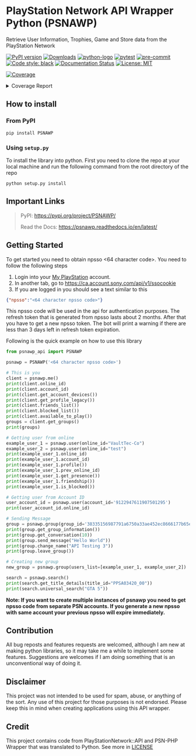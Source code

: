# PlayStation Network API Wrapper Python (PSNAWP)

Retrieve User Information, Trophies, Game and Store data from the PlayStation Network

[![PyPI version](https://badge.fury.io/py/psnawp.svg)](https://badge.fury.io/py/psnawp)
[![Downloads](https://pepy.tech/badge/psnawp)](https://pepy.tech/project/psnawp)
[![python-logo](https://img.shields.io/badge/python-3.8_|_3.9_|_3.10_|_3.11-blue.svg)](https://www.python.org/)
[![pytest](https://github.com/isFakeAccount/psnawp/actions/workflows/pytest.yaml/badge.svg)](https://github.com/isFakeAccount/psnawp/actions/workflows/pytest.yaml)
[![pre-commit](https://github.com/isFakeAccount/psnawp/actions/workflows/pre-commit.yaml/badge.svg)](https://github.com/isFakeAccount/psnawp/actions/workflows/pre-commit.yaml)
[![Code style: black](https://img.shields.io/badge/code%20style-black-000000.svg)](https://github.com/psf/black)
[![Documentation Status](https://readthedocs.org/projects/psnawp/badge/?version=latest)](https://psnawp.readthedocs.io/en/latest/?badge=latest)
[![License: MIT](https://img.shields.io/badge/License-MIT-blue.svg)](https://opensource.org/licenses/MIT)

<!-- Pytest Coverage Comment:Begin -->
<a href="https://github.com/ker-team/psnawp/blob/main/README.md"><img alt="Coverage" src="https://img.shields.io/badge/Coverage-58%25-orange.svg" /></a><details><summary>Coverage Report </summary><table><tr><th>File</th><th>Stmts</th><th>Miss</th><th>Cover</th><th>Missing</th></tr><tbody><tr><td colspan="5"><b>/opt/hostedtoolcache/Python/3.11.0/x64/lib/python3.11/site-packages/psnawp_api</b></td></tr><tr><td>&nbsp; &nbsp;<a href="https://github.com/ker-team/psnawp/blob/main//opt/hostedtoolcache/Python/3.11.0/x64/lib/python3.11/site-packages/psnawp_api/__init__.py">__init__.py</a></td><td>1</td><td>0</td><td>100%</td><td>&nbsp;</td></tr><tr><td>&nbsp; &nbsp;<a href="https://github.com/ker-team/psnawp/blob/main//opt/hostedtoolcache/Python/3.11.0/x64/lib/python3.11/site-packages/psnawp_api/psnawp.py">psnawp.py</a></td><td>35</td><td>14</td><td>14</td><td><a href="https://github.com/ker-team/psnawp/blob/main//opt/hostedtoolcache/Python/3.11.0/x64/lib/python3.11/site-packages/psnawp_api/psnawp.py#L 60%"> 60%</a></td></tr><tr><td colspan="5"><b>/opt/hostedtoolcache/Python/3.11.0/x64/lib/python3.11/site-packages/psnawp_api/core</b></td></tr><tr><td>&nbsp; &nbsp;<a href="https://github.com/ker-team/psnawp/blob/main//opt/hostedtoolcache/Python/3.11.0/x64/lib/python3.11/site-packages/psnawp_api/core/__init__.py">__init__.py</a></td><td>0</td><td>0</td><td>100%</td><td>&nbsp;</td></tr><tr><td>&nbsp; &nbsp;<a href="https://github.com/ker-team/psnawp/blob/main//opt/hostedtoolcache/Python/3.11.0/x64/lib/python3.11/site-packages/psnawp_api/core/authenticator.py">authenticator.py</a></td><td>46</td><td>3</td><td>3</td><td><a href="https://github.com/ker-team/psnawp/blob/main//opt/hostedtoolcache/Python/3.11.0/x64/lib/python3.11/site-packages/psnawp_api/core/authenticator.py#L 93%"> 93%</a></td></tr><tr><td>&nbsp; &nbsp;<a href="https://github.com/ker-team/psnawp/blob/main//opt/hostedtoolcache/Python/3.11.0/x64/lib/python3.11/site-packages/psnawp_api/core/psnawp_exceptions.py">psnawp_exceptions.py</a></td><td>9</td><td>0</td><td>100%</td><td>&nbsp;</td></tr><tr><td colspan="5"><b>/opt/hostedtoolcache/Python/3.11.0/x64/lib/python3.11/site-packages/psnawp_api/models</b></td></tr><tr><td>&nbsp; &nbsp;<a href="https://github.com/ker-team/psnawp/blob/main//opt/hostedtoolcache/Python/3.11.0/x64/lib/python3.11/site-packages/psnawp_api/models/__init__.py">__init__.py</a></td><td>0</td><td>0</td><td>100%</td><td>&nbsp;</td></tr><tr><td>&nbsp; &nbsp;<a href="https://github.com/ker-team/psnawp/blob/main//opt/hostedtoolcache/Python/3.11.0/x64/lib/python3.11/site-packages/psnawp_api/models/client.py">client.py</a></td><td>65</td><td>28</td><td>28</td><td><a href="https://github.com/ker-team/psnawp/blob/main//opt/hostedtoolcache/Python/3.11.0/x64/lib/python3.11/site-packages/psnawp_api/models/client.py#L 57%"> 57%</a></td></tr><tr><td>&nbsp; &nbsp;<a href="https://github.com/ker-team/psnawp/blob/main//opt/hostedtoolcache/Python/3.11.0/x64/lib/python3.11/site-packages/psnawp_api/models/game_title.py">game_title.py</a></td><td>22</td><td>10</td><td>10</td><td><a href="https://github.com/ker-team/psnawp/blob/main//opt/hostedtoolcache/Python/3.11.0/x64/lib/python3.11/site-packages/psnawp_api/models/game_title.py#L 55%"> 55%</a></td></tr><tr><td>&nbsp; &nbsp;<a href="https://github.com/ker-team/psnawp/blob/main//opt/hostedtoolcache/Python/3.11.0/x64/lib/python3.11/site-packages/psnawp_api/models/group.py">group.py</a></td><td>52</td><td>35</td><td>35</td><td><a href="https://github.com/ker-team/psnawp/blob/main//opt/hostedtoolcache/Python/3.11.0/x64/lib/python3.11/site-packages/psnawp_api/models/group.py#L 33%"> 33%</a></td></tr><tr><td>&nbsp; &nbsp;<a href="https://github.com/ker-team/psnawp/blob/main//opt/hostedtoolcache/Python/3.11.0/x64/lib/python3.11/site-packages/psnawp_api/models/search.py">search.py</a></td><td>22</td><td>12</td><td>12</td><td><a href="https://github.com/ker-team/psnawp/blob/main//opt/hostedtoolcache/Python/3.11.0/x64/lib/python3.11/site-packages/psnawp_api/models/search.py#L 45%"> 45%</a></td></tr><tr><td>&nbsp; &nbsp;<a href="https://github.com/ker-team/psnawp/blob/main//opt/hostedtoolcache/Python/3.11.0/x64/lib/python3.11/site-packages/psnawp_api/models/user.py">user.py</a></td><td>66</td><td>40</td><td>40</td><td><a href="https://github.com/ker-team/psnawp/blob/main//opt/hostedtoolcache/Python/3.11.0/x64/lib/python3.11/site-packages/psnawp_api/models/user.py#L 39%"> 39%</a></td></tr><tr><td colspan="5"><b>/opt/hostedtoolcache/Python/3.11.0/x64/lib/python3.11/site-packages/psnawp_api/models/trophies</b></td></tr><tr><td>&nbsp; &nbsp;<a href="https://github.com/ker-team/psnawp/blob/main//opt/hostedtoolcache/Python/3.11.0/x64/lib/python3.11/site-packages/psnawp_api/models/trophies/__init__.py">__init__.py</a></td><td>0</td><td>0</td><td>100%</td><td>&nbsp;</td></tr><tr><td>&nbsp; &nbsp;<a href="https://github.com/ker-team/psnawp/blob/main//opt/hostedtoolcache/Python/3.11.0/x64/lib/python3.11/site-packages/psnawp_api/models/trophies/trophy.py">trophy.py</a></td><td>113</td><td>52</td><td>52</td><td><a href="https://github.com/ker-team/psnawp/blob/main//opt/hostedtoolcache/Python/3.11.0/x64/lib/python3.11/site-packages/psnawp_api/models/trophies/trophy.py#L 54%"> 54%</a></td></tr><tr><td>&nbsp; &nbsp;<a href="https://github.com/ker-team/psnawp/blob/main//opt/hostedtoolcache/Python/3.11.0/x64/lib/python3.11/site-packages/psnawp_api/models/trophies/trophy_constants.py">trophy_constants.py</a></td><td>25</td><td>0</td><td>100%</td><td>&nbsp;</td></tr><tr><td>&nbsp; &nbsp;<a href="https://github.com/ker-team/psnawp/blob/main//opt/hostedtoolcache/Python/3.11.0/x64/lib/python3.11/site-packages/psnawp_api/models/trophies/trophy_group.py">trophy_group.py</a></td><td>89</td><td>32</td><td>32</td><td><a href="https://github.com/ker-team/psnawp/blob/main//opt/hostedtoolcache/Python/3.11.0/x64/lib/python3.11/site-packages/psnawp_api/models/trophies/trophy_group.py#L 64%"> 64%</a></td></tr><tr><td>&nbsp; &nbsp;<a href="https://github.com/ker-team/psnawp/blob/main//opt/hostedtoolcache/Python/3.11.0/x64/lib/python3.11/site-packages/psnawp_api/models/trophies/trophy_summary.py">trophy_summary.py</a></td><td>25</td><td>5</td><td>5</td><td><a href="https://github.com/ker-team/psnawp/blob/main//opt/hostedtoolcache/Python/3.11.0/x64/lib/python3.11/site-packages/psnawp_api/models/trophies/trophy_summary.py#L 80%"> 80%</a></td></tr><tr><td>&nbsp; &nbsp;<a href="https://github.com/ker-team/psnawp/blob/main//opt/hostedtoolcache/Python/3.11.0/x64/lib/python3.11/site-packages/psnawp_api/models/trophies/trophy_titles.py">trophy_titles.py</a></td><td>84</td><td>36</td><td>36</td><td><a href="https://github.com/ker-team/psnawp/blob/main//opt/hostedtoolcache/Python/3.11.0/x64/lib/python3.11/site-packages/psnawp_api/models/trophies/trophy_titles.py#L 57%"> 57%</a></td></tr><tr><td>&nbsp; &nbsp;<a href="https://github.com/ker-team/psnawp/blob/main//opt/hostedtoolcache/Python/3.11.0/x64/lib/python3.11/site-packages/psnawp_api/models/trophies/utility_functions.py">utility_functions.py</a></td><td>10</td><td>3</td><td>3</td><td><a href="https://github.com/ker-team/psnawp/blob/main//opt/hostedtoolcache/Python/3.11.0/x64/lib/python3.11/site-packages/psnawp_api/models/trophies/utility_functions.py#L 70%"> 70%</a></td></tr><tr><td colspan="5"><b>/opt/hostedtoolcache/Python/3.11.0/x64/lib/python3.11/site-packages/psnawp_api/utils</b></td></tr><tr><td>&nbsp; &nbsp;<a href="https://github.com/ker-team/psnawp/blob/main//opt/hostedtoolcache/Python/3.11.0/x64/lib/python3.11/site-packages/psnawp_api/utils/__init__.py">__init__.py</a></td><td>0</td><td>0</td><td>100%</td><td>&nbsp;</td></tr><tr><td>&nbsp; &nbsp;<a href="https://github.com/ker-team/psnawp/blob/main//opt/hostedtoolcache/Python/3.11.0/x64/lib/python3.11/site-packages/psnawp_api/utils/endpoints.py">endpoints.py</a></td><td>2</td><td>0</td><td>100%</td><td>&nbsp;</td></tr><tr><td>&nbsp; &nbsp;<a href="https://github.com/ker-team/psnawp/blob/main//opt/hostedtoolcache/Python/3.11.0/x64/lib/python3.11/site-packages/psnawp_api/utils/misc.py">misc.py</a></td><td>13</td><td>0</td><td>100%</td><td>&nbsp;</td></tr><tr><td>&nbsp; &nbsp;<a href="https://github.com/ker-team/psnawp/blob/main//opt/hostedtoolcache/Python/3.11.0/x64/lib/python3.11/site-packages/psnawp_api/utils/request_builder.py">request_builder.py</a></td><td>72</td><td>42</td><td>42</td><td><a href="https://github.com/ker-team/psnawp/blob/main//opt/hostedtoolcache/Python/3.11.0/x64/lib/python3.11/site-packages/psnawp_api/utils/request_builder.py#L 42%"> 42%</a></td></tr><tr><td><b>TOTAL</b></td><td><b>751</b></td><td><b>312</b></td><td><b>58%</b></td><td>&nbsp;</td></tr></tbody></table></details>
<!-- Pytest Coverage Comment:End -->

## How to install

### From PyPI

```
pip install PSNAWP
```
### Using `setup.py`
To install the library into python. First you need to clone the repo at your local machine and run the following command from the root directory of the repo

```
python setup.py install
```

## Important Links
> PyPI: https://pypi.org/project/PSNAWP/
>
> Read the Docs: https://psnawp.readthedocs.io/en/latest/

## Getting Started

To get started you need to obtain npsso <64 character code>. You need to follow the following steps

1. Login into your [My PlayStation](https://my.playstation.com/) account.
2. In another tab, go to https://ca.account.sony.com/api/v1/ssocookie
3. If you are logged in you should see a text similar to this

```json
{"npsso":"<64 character npsso code>"}
```
This npsso code will be used in the api for authentication purposes. The refresh token that is generated from npsso lasts about 2 months. After that you have to get a new npsso token. The bot will print a warning if there are less than 3 days left in refresh token expiration.

Following is the quick example on how to use this library

```py
from psnawp_api import PSNAWP

psnawp = PSNAWP('<64 character npsso code>')

# This is you
client = psnawp.me()
print(client.online_id)
print(client.account_id)
print(client.get_account_devices())
print(client.get_profile_legacy())
print(client.friends_list())
print(client.blocked_list())
print(client.available_to_play())
groups = client.get_groups()
print(groups)

# Getting user from online
example_user_1 = psnawp.user(online_id="VaultTec-Co")
example_user_2 = psnawp.user(online_id="test")
print(example_user_1.online_id)
print(example_user_1.account_id)
print(example_user_1.profile())
print(example_user_1.prev_online_id)
print(example_user_1.get_presence())
print(example_user_1.friendship())
print(example_user_1.is_blocked())

# Getting user from Account ID
user_account_id = psnawp.user(account_id='9122947611907501295')
print(user_account_id.online_id)

# Sending Message
group = psnawp.group(group_id='38335156987791a6750a33ae452ec8666177b65e-103')
print(group.get_group_information())
print(group.get_conversation(10))
print(group.send_message("Hello World"))
print(group.change_name("API Testing 3"))
print(group.leave_group())

# Creating new group
new_group = psnawp.group(users_list=[example_user_1, example_user_2])

search = psnawp.search()
print(search.get_title_details(title_id="PPSA03420_00"))
print(search.universal_search("GTA 5"))
 ```

**Note: If you want to create multiple instances of psnawp you need to get npsso code from separate PSN accounts. If you generate a new npsso with same account your previous npsso will expire immediately.**

## Contribution

All bug reposts and features requests are welcomed, although I am new at making python libraries, so it may take me a while to implement some features. Suggestions are welcomes if I am doing something that is an unconventional way of doing it.

## Disclaimer

This project was not intended to be used for spam, abuse, or anything of the sort. Any use of this project for those purposes is not endorsed. Please keep this in mind when creating applications using this API wrapper.

## Credit

This project contains code from PlayStationNetwork::API and PSN-PHP Wrapper that was translated to Python. See more in [LICENSE](LICENSE.md)
